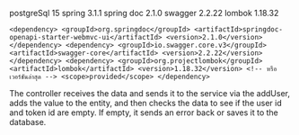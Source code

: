 postgreSql 15
spring 3.1.1
spring doc 2.1.0
swagger 2.2.22
lombok 1.18.32

``<dependency>
            <groupId>org.springdoc</groupId>
            <artifactId>springdoc-openapi-starter-webmvc-ui</artifactId>
            <version>2.1.0</version>
        </dependency>
        <dependency>
            <groupId>io.swagger.core.v3</groupId>
            <artifactId>swagger-core</artifactId>
            <version>2.2.22</version>
        </dependency>
        <dependency>
            <groupId>org.projectlombok</groupId>
            <artifactId>lombok</artifactId>
            <version>1.18.32</version> <!-- หรือเวอร์ชันล่าสุด -->
            <scope>provided</scope>
        </dependency>
``

The controller receives the data and sends it to the service via the addUser, adds the value to the entity, and then checks the data to see if the user id and token id are empty. If empty, it sends an error back or saves it to the database.

